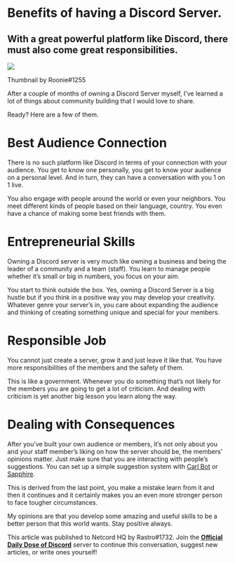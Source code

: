 Benefits of having a Discord Server.
====================================

With a great powerful platform like Discord, there must also come great responsibilities.
-----------------------------------------------------------------------------------------

![](https://miro.medium.com/max/1400/1*tX4SAU0slc54nQThuusFdg.png)

Thumbnail by Roonie#1255

After a couple of months of owning a Discord Server myself, I’ve learned a lot of things about community building that I would love to share.

Ready? Here are a few of them.

Best Audience Connection
========================

There is no such platform like Discord in terms of your connection with your audience. You get to know one personally, you get to know your audience on a personal level. And in turn, they can have a conversation with you 1 on 1 live.

You also engage with people around the world or even your neighbors. You meet different kinds of people based on their language, country. You even have a chance of making some best friends with them.

**Entrepreneurial Skills**
==========================

Owning a Discord server is very much like owning a business and being the leader of a community and a team (staff). You learn to manage people whether it’s small or big in numbers, you focus on your aim.

You start to think outside the box. Yes, owning a Discord Server is a big hustle but if you think in a positive way you may develop your creativity. Whatever genre your server’s in, you care about expanding the audience and thinking of creating something unique and special for your members.

Responsible Job
===============

You cannot just create a server, grow it and just leave it like that. You have more responsibilities of the members and the safety of them.

This is like a government. Whenever you do something that’s not likely for the members you are going to get a lot of criticism. And dealing with criticism is yet another big lesson you learn along the way.

Dealing with Consequences
=========================

After you’ve built your own audience or members, it’s not only about you and your staff member’s liking on how the server should be, the members’ opinions matter. Just make sure that you are interacting with people’s suggestions. You can set up a simple suggestion system with [Carl Bot](https://carl.gg) or [Sapphire](https://sapph.xyz/).

This is derived from the last point, you make a mistake learn from it and then it continues and it certainly makes you an even more stronger person to face tougher circumstances.

My opinions are that you develop some amazing and useful skills to be a better person that this world wants. Stay positive always.

This article was published to Netcord HQ by Rastro#1732. Join the [**Official Daily Dose of Discord**](https://discord.gg/JjfYGRJ2NN) server to continue this conversation, suggest new articles, or write ones yourself!
